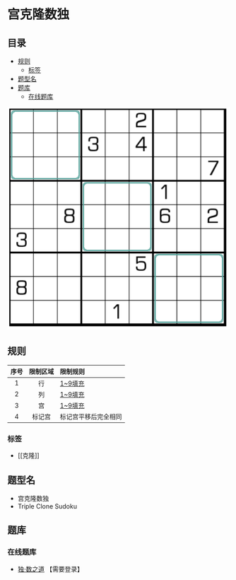 # 宫克隆数独
<!-- START doctoc generated TOC please keep comment here to allow auto update -->
<!-- DON'T EDIT THIS SECTION, INSTEAD RE-RUN doctoc TO UPDATE -->
## 目录

- [规则](#%E8%A7%84%E5%88%99)
  - [标签](#%E6%A0%87%E7%AD%BE)
- [题型名](#%E9%A2%98%E5%9E%8B%E5%90%8D)
- [题库](#%E9%A2%98%E5%BA%93)
  - [在线题库](#%E5%9C%A8%E7%BA%BF%E9%A2%98%E5%BA%93)

<!-- END doctoc generated TOC please keep comment here to allow auto update -->

![题](../../../../images/sudoku/宫克隆数独.png)

## 规则

| 序号  | 限制区域 | 限制规则       |
|:---:|:----:|:-----------|
|  1  |  行   | [1~9填充]    |
|  2  |  列   | [1~9填充]    |
|  3  |  宫   | [1~9填充]    |
|  4  | 标记宫  | 标记宫平移后完全相同 |

### 标签

- [[克隆]]

## 题型名

- 宫克隆数独
- Triple Clone Sudoku

## 题库

### 在线题库

- [独·数之道](http://www.sudokufans.org.cn/lx/game.index.php?type=cp) 【需要登录】

[1~9填充]: ../../../../rules.md#1to9填充
